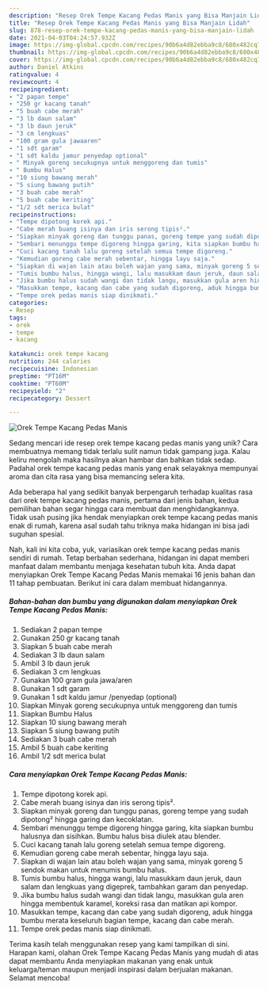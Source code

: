 ```yaml
---
description: "Resep Orek Tempe Kacang Pedas Manis yang Bisa Manjain Lidah"
title: "Resep Orek Tempe Kacang Pedas Manis yang Bisa Manjain Lidah"
slug: 878-resep-orek-tempe-kacang-pedas-manis-yang-bisa-manjain-lidah
date: 2021-04-03T04:24:57.932Z
image: https://img-global.cpcdn.com/recipes/90b6a4d82ebba9c8/680x482cq70/orek-tempe-kacang-pedas-manis-foto-resep-utama.jpg
thumbnail: https://img-global.cpcdn.com/recipes/90b6a4d82ebba9c8/680x482cq70/orek-tempe-kacang-pedas-manis-foto-resep-utama.jpg
cover: https://img-global.cpcdn.com/recipes/90b6a4d82ebba9c8/680x482cq70/orek-tempe-kacang-pedas-manis-foto-resep-utama.jpg
author: Daniel Atkins
ratingvalue: 4
reviewcount: 4
recipeingredient:
- "2 papan tempe"
- "250 gr kacang tanah"
- "5 buah cabe merah"
- "3 lb daun salam"
- "3 lb daun jeruk"
- "3 cm lengkuas"
- "100 gram gula jawaaren"
- "1 sdt garam"
- "1 sdt kaldu jamur penyedap optional"
- " Minyak goreng secukupnya untuk menggoreng dan tumis"
- " Bumbu Halus"
- "10 siung bawang merah"
- "5 siung bawang putih"
- "3 buah cabe merah"
- "5 buah cabe keriting"
- "1/2 sdt merica bulat"
recipeinstructions:
- "Tempe dipotong korek api."
- "Cabe merah buang isinya dan iris serong tipis²."
- "Siapkan minyak goreng dan tunggu panas, goreng tempe yang sudah dipotong² hingga garing dan kecoklatan."
- "Sembari menunggu tempe digoreng hingga garing, kita siapkan bumbu halusnya dan sisihkan. Bumbu halus bisa diulek atau blender."
- "Cuci kacang tanah lalu goreng setelah semua tempe digoreng."
- "Kemudian goreng cabe merah sebentar, hingga layu saja."
- "Siapkan di wajan lain atau boleh wajan yang sama, minyak goreng 5 sendok makan untuk menumis bumbu halus."
- "Tumis bumbu halus, hingga wangi, lalu masukkam daun jeruk, daun salam dan lengkuas yang digeprek, tambahkan garam dan penyedap."
- "Jika bumbu halus sudah wangi dan tidak langu, masukkan gula aren hingga membentuk karamel, koreksi rasa dan matikan api kompor."
- "Masukkan tempe, kacang dan cabe yang sudah digoreng, aduk hingga bumbu merata keseluruh bagian tempe, kacang dan cabe merah."
- "Tempe orek pedas manis siap dinikmati."
categories:
- Resep
tags:
- orek
- tempe
- kacang

katakunci: orek tempe kacang 
nutrition: 244 calories
recipecuisine: Indonesian
preptime: "PT16M"
cooktime: "PT60M"
recipeyield: "2"
recipecategory: Dessert

---
```



![Orek Tempe Kacang Pedas Manis](https://img-global.cpcdn.com/recipes/90b6a4d82ebba9c8/680x482cq70/orek-tempe-kacang-pedas-manis-foto-resep-utama.jpg)

Sedang mencari ide resep orek tempe kacang pedas manis yang unik? Cara membuatnya memang tidak terlalu sulit namun tidak gampang juga. Kalau keliru mengolah maka hasilnya akan hambar dan bahkan tidak sedap. Padahal orek tempe kacang pedas manis yang enak selayaknya mempunyai aroma dan cita rasa yang bisa memancing selera kita.



Ada beberapa hal yang sedikit banyak berpengaruh terhadap kualitas rasa dari orek tempe kacang pedas manis, pertama dari jenis bahan, kedua pemilihan bahan segar hingga cara membuat dan menghidangkannya. Tidak usah pusing jika hendak menyiapkan orek tempe kacang pedas manis enak di rumah, karena asal sudah tahu triknya maka hidangan ini bisa jadi suguhan spesial.


Nah, kali ini kita coba, yuk, variasikan orek tempe kacang pedas manis sendiri di rumah. Tetap berbahan sederhana, hidangan ini dapat memberi manfaat dalam membantu menjaga kesehatan tubuh kita. Anda dapat menyiapkan Orek Tempe Kacang Pedas Manis memakai 16 jenis bahan dan 11 tahap pembuatan. Berikut ini cara dalam membuat hidangannya.

<!--inarticleads1-->

##### Bahan-bahan dan bumbu yang digunakan dalam menyiapkan Orek Tempe Kacang Pedas Manis:

1. Sediakan 2 papan tempe
1. Gunakan 250 gr kacang tanah
1. Siapkan 5 buah cabe merah
1. Sediakan 3 lb daun salam
1. Ambil 3 lb daun jeruk
1. Sediakan 3 cm lengkuas
1. Gunakan 100 gram gula jawa/aren
1. Gunakan 1 sdt garam
1. Gunakan 1 sdt kaldu jamur /penyedap (optional)
1. Siapkan  Minyak goreng secukupnya untuk menggoreng dan tumis
1. Siapkan  Bumbu Halus
1. Siapkan 10 siung bawang merah
1. Siapkan 5 siung bawang putih
1. Sediakan 3 buah cabe merah
1. Ambil 5 buah cabe keriting
1. Ambil 1/2 sdt merica bulat




<!--inarticleads2-->

##### Cara menyiapkan Orek Tempe Kacang Pedas Manis:

1. Tempe dipotong korek api.
1. Cabe merah buang isinya dan iris serong tipis².
1. Siapkan minyak goreng dan tunggu panas, goreng tempe yang sudah dipotong² hingga garing dan kecoklatan.
1. Sembari menunggu tempe digoreng hingga garing, kita siapkan bumbu halusnya dan sisihkan. Bumbu halus bisa diulek atau blender.
1. Cuci kacang tanah lalu goreng setelah semua tempe digoreng.
1. Kemudian goreng cabe merah sebentar, hingga layu saja.
1. Siapkan di wajan lain atau boleh wajan yang sama, minyak goreng 5 sendok makan untuk menumis bumbu halus.
1. Tumis bumbu halus, hingga wangi, lalu masukkam daun jeruk, daun salam dan lengkuas yang digeprek, tambahkan garam dan penyedap.
1. Jika bumbu halus sudah wangi dan tidak langu, masukkan gula aren hingga membentuk karamel, koreksi rasa dan matikan api kompor.
1. Masukkan tempe, kacang dan cabe yang sudah digoreng, aduk hingga bumbu merata keseluruh bagian tempe, kacang dan cabe merah.
1. Tempe orek pedas manis siap dinikmati.




Terima kasih telah menggunakan resep yang kami tampilkan di sini. Harapan kami, olahan Orek Tempe Kacang Pedas Manis yang mudah di atas dapat membantu Anda menyiapkan makanan yang enak untuk keluarga/teman maupun menjadi inspirasi dalam berjualan makanan. Selamat mencoba!
